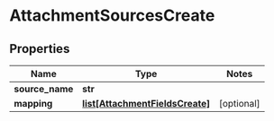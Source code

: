 # AttachmentSourcesCreate

## Properties
Name | Type | Notes
------------ | ------------- | -------------
**source_name** | **str** | 
**mapping** | [**list[AttachmentFieldsCreate]**](AttachmentFieldsCreate.md) | [optional] 



